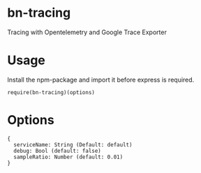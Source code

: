 # bn-tracing
 Tracing with Opentelemetry and Google Trace Exporter

# Usage
Install the npm-package and import it before express is required.

`require(bn-tracing)(options)` 

# Options
```
{
  serviceName: String (Default: default)
  debug: Bool (default: false)
  sampleRatio: Number (default: 0.01)
}
```